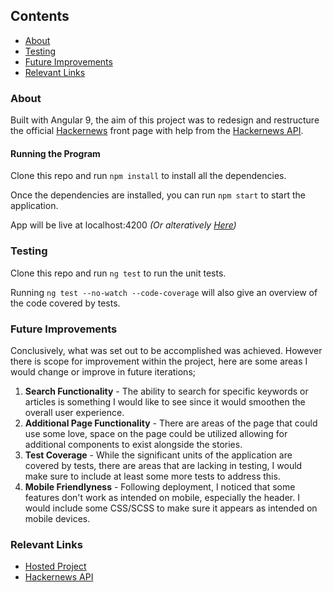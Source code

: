 ## Contents
* [About](#about)
* [Testing](#testing)
* [Future Improvements](#future-improvements)
* [Relevant Links](#relevant-links)

### About
Built with Angular 9, the aim of this project was to redesign and restructure the official [Hackernews](https://news.ycombinator.com/) front page with help from the [Hackernews API](https://github.com/HackerNews/API). 

#### Running the Program
Clone this repo and run `npm install` to install all the dependencies.

Once the dependencies are installed, you can run `npm start` to start the application.

App will be live at localhost:4200 <i>(Or alteratively [Here](https://frontend-hackernews.herokuapp.com/stories/top))</i>

### Testing
Clone this repo and run `ng test` to run the unit tests.

Running `ng test --no-watch --code-coverage` will also give an overview of the code covered by tests.

### Future Improvements
Conclusively, what was set out to be accomplished was achieved. However there is scope for improvement within the project, here are some areas I would change or improve in future iterations;

1. <b>Search Functionality</b> - The ability to search for specific keywords or articles is something I would like to see since it would smoothen the overall user experience.
2. <b>Additional Page Functionality</b> - There are areas of the page that could use some love, space on the page could be utilized allowing for additional components to exist alongside the stories.
3. <b>Test Coverage</b> - While the significant units of the application are covered by tests, there are areas that are lacking in testing, I would make sure to include at least some more tests to address this.
4. <b>Mobile Friendlyness</b> - Following deployment, I noticed that some features don't work as intended on mobile, especially the header. I would include some CSS/SCSS to make sure it appears as intended on mobile devices.

### Relevant Links
* [Hosted Project](https://frontend-hackernews.herokuapp.com/) 
* [Hackernews API](https://github.com/HackerNews/API)
